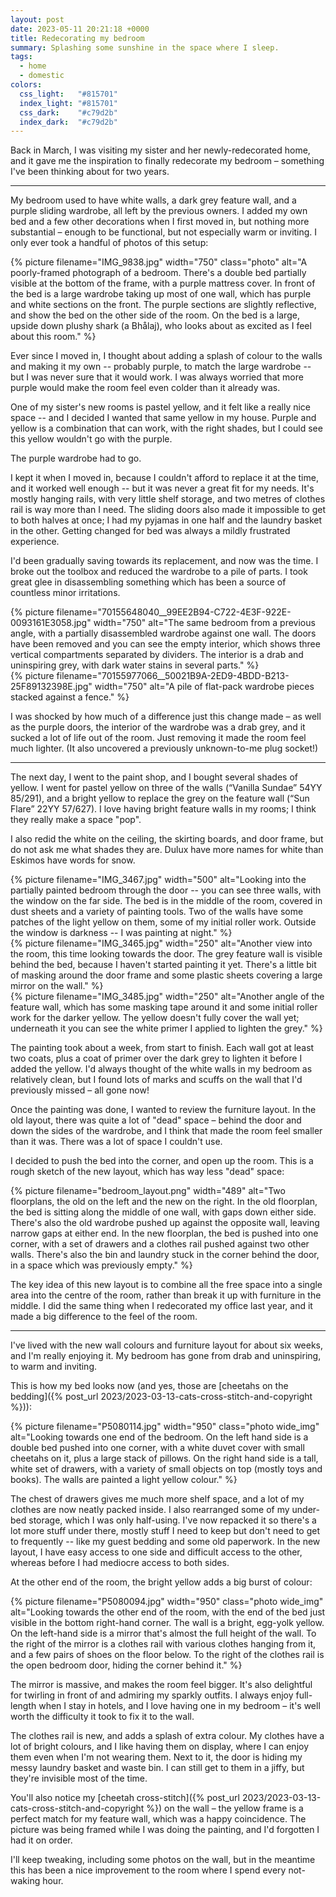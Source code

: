 ```yaml
---
layout: post
date: 2023-05-11 20:21:18 +0000
title: Redecorating my bedroom
summary: Splashing some sunshine in the space where I sleep.
tags:
  - home
  - domestic
colors:
  css_light:   "#815701"
  index_light: "#815701"
  css_dark:    "#c79d2b"
  index_dark:  "#c79d2b"
---
```


Back in March, I was visiting my sister and her newly-redecorated home, and it gave me the inspiration to finally redecorate my bedroom – something I've been thinking about for two years.

---

My bedroom used to have white walls, a dark grey feature wall, and a purple sliding wardrobe, all left by the previous owners.
I added my own bed and a few other decorations when I first moved in, but nothing more substantial – enough to be functional, but not especially warm or inviting.
I only ever took a handful of photos of this setup:

{%
  picture
  filename="IMG_9838.jpg"
  width="750"
  class="photo"
  alt="A poorly-framed photograph of a bedroom. There's a double bed partially visible at the bottom of the frame, with a purple mattress cover. In front of the bed is a large wardrobe taking up most of one wall, which has purple and white sections on the front. The purple sections are slightly reflective, and show the bed on the other side of the room. On the bed is a large, upside down plushy shark (a Bhålaj), who looks about as excited as I feel about this room."
%}

Ever since I moved in, I thought about adding a splash of colour to the walls and making it my own -- probably purple, to match the large wardrobe -- but I was never sure that it would work.
I was always worried that more purple would make the room feel even colder than it already was.

One of my sister's new rooms is pastel yellow, and it felt like a really nice space -- and I decided I wanted that same yellow in my house.
Purple and yellow is a combination that can work, with the right shades, but I could see this yellow wouldn't go with the purple.

The purple wardrobe had to go.

I kept it when I moved in, because I couldn't afford to replace it at the time, and it worked well enough -- but it was never a great fit for my needs.
It's mostly hanging rails, with very little shelf storage, and two metres of clothes rail is way more than I need.
The sliding doors also made it impossible to get to both halves at once; I had my pyjamas in one half and the laundry basket in the other.
Getting changed for bed was always a mildly frustrated experience.

I'd been gradually saving towards its replacement, and now was the time.
I broke out the toolbox and reduced the wardrobe to a pile of parts.
I took great glee in disassembling something which has been a source of countless minor irritations.

<style type="x-text/scss">
  #wardrobe {
    display: grid;
    grid-template-columns: auto auto;
    grid-gap: $grid-gap;
  }

  @media screen and (max-width: 500px) {
    #wardrobe {
      grid-template-columns: auto;
    }
  }
</style>

<div id="wardrobe" class="photo">
  <div>
    {%
      picture
      filename="70155648040__99EE2B94-C722-4E3F-922E-0093161E3058.jpg"
      width="750"
      alt="The same bedroom from a previous angle, with a partially disassembled wardrobe against one wall. The doors have been removed and you can see the empty interior, which shows three vertical compartments separated by dividers. The interior is a drab and uninspiring grey, with dark water stains in several parts."
    %}
  </div>
  <div>
    {%
      picture
      filename="70155977066__50021B9A-2ED9-4BDD-B213-25F89132398E.jpg"
      width="750"
      alt="A pile of flat-pack wardrobe pieces stacked against a fence."
    %}
  </div>
</div>

I was shocked by how much of a difference just this change made – as well as the purple doors, the interior of the wardrobe was a drab grey, and it sucked a lot of life out of the room.
Just removing it made the room feel much lighter.
(It also uncovered a previously unknown-to-me plug socket!)

---

The next day, I went to the paint shop, and I bought several shades of yellow.
I went for pastel yellow on three of the walls (“Vanilla Sundae” 54YY 85/291), and a bright yellow to replace the grey on the feature wall (“Sun Flare” 22YY 57/627).
I love having bright feature walls in my rooms; I think they really make a space "pop".

I also redid the white on the ceiling, the skirting boards, and door frame, but do not ask me what shades they are.
Dulux have more names for white than Eskimos have words for snow.

<style type="x-text/scss">
  #painting {
    @include three_part_grid()
  }
</style>

<div id="painting" class="photo">
  <div>
    {%
      picture
      filename="IMG_3467.jpg"
      width="500"
      alt="Looking into the partially painted bedroom through the door -- you can see three walls, with the window on the far side. The bed is in the middle of the room, covered in dust sheets and a variety of painting tools. Two of the walls have some patches of the light yellow on them, some of my initial roller work. Outside the window is darkness -- I was painting at night."
    %}
  </div>
  <div>
    {%
      picture
      filename="IMG_3465.jpg"
      width="250"
      alt="Another view into the room, this time looking towards the door. The grey feature wall is visible behind the bed, because I haven't started painting it yet. There's a little bit of masking around the door frame and some plastic sheets covering a large mirror on the wall."
    %}
  </div>
  <div>
    {%
      picture
      filename="IMG_3485.jpg"
      width="250"
      alt="Another angle of the feature wall, which has some masking tape around it and some initial roller work for the darker yellow. The yellow doesn't fully cover the wall yet; underneath it you can see the white primer I applied to lighten the grey."
    %}
  </div>
</div>

The painting took about a week, from start to finish.
Each wall got at least two coats, plus a coat of primer over the dark grey to lighten it before I added the yellow.
I'd always thought of the white walls in my bedroom as relatively clean, but I found lots of marks and scuffs on the wall that I'd previously missed – all gone now!

Once the painting was done, I wanted to review the furniture layout.
In the old layout, there was quite a lot of "dead" space – behind the door and down the sides of the wardrobe, and I think that made the room feel smaller than it was.
There was a lot of space I couldn't use.

I decided to push the bed into the corner, and open up the room.
This is a rough sketch of the new layout, which has way less "dead" space:

{%
  picture
  filename="bedroom_layout.png"
  width="489"
  alt="Two floorplans, the old on the left and the new on the right. In the old floorplan, the bed is sitting along the middle of one wall, with gaps down either side. There's also the old wardrobe pushed up against the opposite wall, leaving narrow gaps at either end. In the new floorplan, the bed is pushed into one corner, with a set of drawers and a clothes rail pushed against two other walls. There's also the bin and laundry stuck in the corner behind the door, in a space which was previously empty."
%}

The key idea of this new layout is to combine all the free space into a single area into the centre of the room, rather than break it up with furniture in the middle.
I did the same thing when I redecorated my office last year, and it made a big difference to the feel of the room.

---

I've lived with the new wall colours and furniture layout for about six weeks, and I'm really enjoying it.
My bedroom has gone from drab and uninspiring, to warm and inviting.

This is how my bed looks now (and yes, those are [cheetahs on the bedding]({% post_url 2023/2023-03-13-cats-cross-stitch-and-copyright %})):

{%
  picture
  filename="P5080114.jpg"
  width="950"
  class="photo wide_img"
  alt="Looking towards one end of the bedroom. On the left hand side is a double bed pushed into one corner, with a white duvet cover with small cheetahs on it, plus a large stack of pillows. On the right hand side is a tall, white set of drawers, with a variety of small objects on top (mostly toys and books). The walls are painted a light yellow colour."
%}

The chest of drawers gives me much more shelf space, and a lot of my clothes are now neatly packed inside.
I also rearranged some of my under-bed storage, which I was only half-using.
I've now repacked it so there's a lot more stuff under there, mostly stuff I need to keep but don't need to get to frequently -- like my guest bedding and some old paperwork.
In the new layout, I have easy access to one side and difficult access to the other, whereas before I had mediocre access to both sides.

At the other end of the room, the bright yellow adds a big burst of colour:

{%
  picture
  filename="P5080094.jpg"
  width="950"
  class="photo wide_img"
  alt="Looking towards the other end of the room, with the end of the bed just visible in the bottom right-hand corner. The wall is a bright, egg-yolk yellow. On the left-hand side is a mirror that's almost the full height of the wall. To the right of the mirror is a clothes rail with various clothes hanging from it, and a few pairs of shoes on the floor below. To the right of the clothes rail is the open bedroom door, hiding the corner behind it."
%}

The mirror is massive, and makes the room feel bigger.
It's also delightful for twirling in front of and admiring my sparkly outfits.
I always enjoy full-length when I stay in hotels, and I love having one in my bedroom – it's well worth the difficulty it took to fix it to the wall.

The clothes rail is new, and adds a splash of extra colour.
My clothes have a lot of bright colours, and I like having them on display, where I can enjoy them even when I'm not wearing them.
Next to it, the door is hiding my messy laundry basket and waste bin.
I can still get to them in a jiffy, but they're invisible most of the time.

You'll also notice my [cheetah cross-stitch]({% post_url 2023/2023-03-13-cats-cross-stitch-and-copyright %}) on the wall – the yellow frame is a perfect match for my feature wall, which was a happy coincidence.
The picture was being framed while I was doing the painting, and I'd forgotten I had it on order.

I'll keep tweaking, including some photos on the wall, but in the meantime this has been a nice improvement to the room where I spend every not-waking hour.
